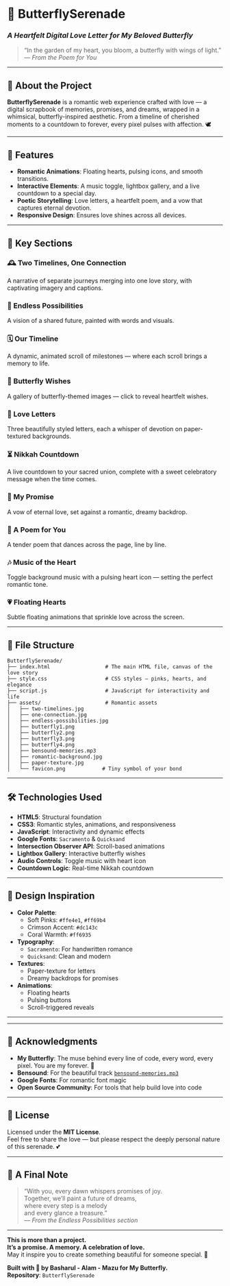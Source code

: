 # 🦋 ButterflySerenade

### _A Heartfelt Digital Love Letter for My Beloved Butterfly_

> “In the garden of my heart, you bloom, a butterfly with wings of light.”  
> — _From the Poem for You_

---

## 🌸 About the Project

**ButterflySerenade** is a romantic web experience crafted with love — a digital scrapbook of memories, promises, and dreams, wrapped in a whimsical, butterfly-inspired aesthetic. From a timeline of cherished moments to a countdown to forever, every pixel pulses with affection. 🕊️

---

## 💞 Features

- **Romantic Animations**: Floating hearts, pulsing icons, and smooth transitions.
- **Interactive Elements**: A music toggle, lightbox gallery, and a live countdown to a special day.
- **Poetic Storytelling**: Love letters, a heartfelt poem, and a vow that captures eternal devotion.
- **Responsive Design**: Ensures love shines across all devices.

---

## 🦋 Key Sections

### 🕰️ Two Timelines, One Connection

A narrative of separate journeys merging into one love story, with captivating imagery and captions.

### 🌈 Endless Possibilities

A vision of a shared future, painted with words and visuals.

### 🗓️ Our Timeline

A dynamic, animated scroll of milestones — where each scroll brings a memory to life.

### 🦋 Butterfly Wishes

A gallery of butterfly-themed images — click to reveal heartfelt wishes.

### 💌 Love Letters

Three beautifully styled letters, each a whisper of devotion on paper-textured backgrounds.

### ⏳ Nikkah Countdown

A live countdown to your sacred union, complete with a sweet celebratory message when the time comes.

### 🤝 My Promise

A vow of eternal love, set against a romantic, dreamy backdrop.

### 📜 A Poem for You

A tender poem that dances across the page, line by line.

### 🎶 Music of the Heart

Toggle background music with a pulsing heart icon — setting the perfect romantic tone.

### 💗 Floating Hearts

Subtle floating animations that sprinkle love across the screen.

---

## 📂 File Structure

```
ButterflySerenade/
├── index.html                  # The main HTML file, canvas of the love story
├── style.css                   # CSS styles — pinks, hearts, and elegance
├── script.js                   # JavaScript for interactivity and life
├── assets/                     # Romantic assets
│   ├── two-timelines.jpg
│   ├── one-connection.jpg
│   ├── endless-possibilities.jpg
│   ├── butterfly1.png
│   ├── butterfly2.png
│   ├── butterfly3.png
│   ├── butterfly4.png
│   ├── bensound-memories.mp3
│   ├── romantic-background.jpg
│   ├── paper-texture.jpg
│   └── favicon.png            # Tiny symbol of your bond

```

---

## 🛠️ Technologies Used

- **HTML5**: Structural foundation
- **CSS3**: Romantic styles, animations, and responsiveness
- **JavaScript**: Interactivity and dynamic effects
- **Google Fonts**: `Sacramento` & `Quicksand`
- **Intersection Observer API**: Scroll-based animations
- **Lightbox Gallery**: Interactive butterfly wishes
- **Audio Controls**: Toggle music with heart icon
- **Countdown Logic**: Real-time Nikkah countdown

---

## 🎨 Design Inspiration

- **Color Palette**:
  - Soft Pinks: `#ffe4e1`, `#ff69b4`
  - Crimson Accent: `#dc143c`
  - Coral Warmth: `#ff6935`
- **Typography**:
  - `Sacramento`: For handwritten romance
  - `Quicksand`: Clean and modern
- **Textures**:
  - Paper-texture for letters
  - Dreamy backdrops for promises
- **Animations**:
  - Floating hearts
  - Pulsing buttons
  - Scroll-triggered reveals

---

---

## 🌟 Acknowledgments

- **My Butterfly**: The muse behind every line of code, every word, every pixel. You are my forever. 🦋
- **Bensound**: For the beautiful track [`bensound-memories.mp3`](https://www.bensound.com/)
- **Google Fonts**: For romantic font magic
- **Open Source Community**: For tools that help build love into code

---

## 📜 License

Licensed under the **MIT License**.  
Feel free to share the love — but please respect the deeply personal nature of this serenade. 💕

---

## 🌹 A Final Note

> “With you, every dawn whispers promises of joy.  
> Together, we’ll paint a future of dreams,  
> where every step is a melody  
> and every glance a treasure.”  
> — _From the Endless Possibilities section_

---

**This is more than a project.  
It’s a promise. A memory. A celebration of love.**  
May it inspire you to create something beautiful for someone special. 💞

**Built with 💖 by Basharul - Alam - Mazu for My Butterfly.**  
**Repository**: `ButterflySerenade`
